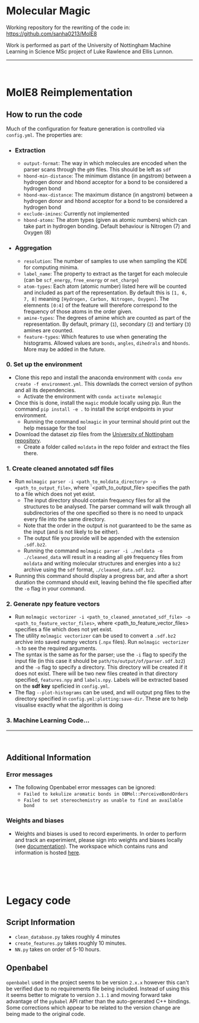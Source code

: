 # Molecular Magic

Working repository for the rewriting of the code in: https://github.com/sanha0213/MolE8

Work is performed as part of the University of Nottingham Machine Learning in Science MSc project of Luke Rawlence and Ellis Lunnon.
****
</br>

# MolE8 Reimplementation



<!-- ## Setup

### Virtual Environment
- Run `conda env create -f environment.yml` to setup the environment.
- Run `conda activate molemagic` to activate the environment.


### MolMagic CLI
- You can install the `molmagic` cli tool to make the dataset creation easier.
- Run `pip install -e .` to install the `molmagic` script locally.
- From a local terminal session, invoke the `molmagic` command to see allt he available subcommands

### Dataset
- Go to the  and download one or more dataset zip files (p1 to p7).
- Create a folder called `moldata` and extract the files to this folder -->

<!-- ---- -->

## How to run the code
Much of the configuration for feature generation is controlled via `config.yml`. The properties are:
- ### Extraction
  - `output-format`: The way in which molecules are encoded when the parser scans through the `g09` files. This should be left as `sdf`
  - `hbond-min-distance`: The minimum distance (in angstrom) between a hydrogen donor and hbond acceptor for a bond to be considered a hydrogen bond
  - `hbond-max-distance`: The maximum distance (in angstrom) between a hydrogen donor and hbond acceptor for a bond to be considered a hydrogen bond
  - `exclude-imines`: Currently not implemented
  - `hbond-atoms`: The atom types (given as atomic numbers) which can take part in hydrogen bonding. Default behaviour is Nitrogen (7) and Oxygen (8)
- ### Aggregation
  - `resolution`: The number of samples to use when sampling the KDE for computing minima.
  - `label_name`: The property to extract as the target for each molecule (can be `scf_energy`, `free_energy` or `net_charge`)
  - `atom-types`: Each atom (atomic number) listed here will be counted and included as part of the representation. By default this is `[1, 6, 7, 8]` meaning `[Hydrogen, Carbon, Nitrogen, Oxygen]`. The elemnents `[0:4]` of the feature will therefore correspond to the frequency of those atoms in the order given.
  - `amine-types`: The degrees of amine which are counted as part of the representation. By default, primary (`1`), secondary (`2`) and tertiary (`3`) amines are counted.
  - `feature-types`: Which features to use when generating the histograms. Allowed values are `bonds`, `angles`, `dihedrals` and `hbonds`. More may be added in the future.

### 0. Set up the environment
- Clone this repo and install the anaconda environment with `conda env create -f environment.yml`. This downlads the correct version of python and all its dependencies.
  - Activate the environment with `conda activate molemagic`
- Once this is done, install the `magic` module locally using pip. Run the command `pip install -e .` to install the script endpoints in your environment.
  - Running the command `molmagic` in your terminal should print out the help message for the tool
- Download the dataset zip files from the [University of Nottingham repository](https://unow.nottingham.ac.uk/handle/internal/9356?show=full).
  - Create a folder called `moldata` in the repo folder and extract the files there.
### 1. Create cleaned annotated sdf files
- Run `molmagic parser -i <path_to_moldata_directory> -o <path_to_output_file>`, where `<path_to_output_file> specifies the path to a file which does not yet exist.
  - The input directory should contain frequency files for all the structures to be analysed. The parser command will walk through all subdirectories of the one specified so there is no need to unpack every file into the same directory.
  - Note that the order in the output is not guaranteed to be the same as the input (and is not likely to be either).
  - The output file you provide will be appended with the extension `.sdf.bz2`.
  - Running the command `molmagic parser -i ./moldata -o ./cleaned_data` will result in a reading all `g09` frequency files from `moldata` and writing molecular structures and energies into a `bz2` archive using the `sdf` format, `./cleaned_data.sdf.bz2`.
- Running this command should display a progress bar, and after a short duration the command should exit, leaving behind the file specified after the `-o` flag in your command.

### 2. Generate npy feature vectors
- Run `molmagic vectorizer -i <path_to_cleaned_annotated_sdf_file> -o <path_to_feature_vector_files>`, where <path_to_feature_vector_files> specifies a file which does not yet exist.
- The utility `molmagic vectorizer` can be used to convert a `.sdf.bz2` archive into saved numpy vectors (`.npx` files). Run `molmagic vectorizer -h` to see the required arguments.
- The syntax is the same as for the parser; use the `-i` flag to specify the input file (in this case it should be `path/to/output/of/parser.sdf.bz2`) and the `-o` flag to specify a directory. This directory will be created if it does not exist. There will be two new files created in that directory specified, `features.npy` and `labels.npy`. Labels will be extracted based on the **sdf key** speficied in `config.yml`.
- The flag `--plot-histograms` can be used, and will output png files to the directory specified in `config.yml:plotting:save-dir`. These are to help visualise exactly what the algorithm is doing
### 3. Machine Learning Code...

----
</br>

## Additional Information
<!-- ### `molmagic` usage
- Run `molmagic -h` for a list of subcommands.
- The database cleaning can be invoked with `molmagic parser -i <input directory> -o <output archive>`. -->
### Error messages
- The following Openbabel error messages can be ignored: 
  - `Failed to kekulize aromatic bonds in OBMol::PerceiveBondOrders`
  - `Failed to set stereochemistry as unable to find an available bond`

<!-- ### Tests
- Tests can be run with pytest (`python3 -m pytest`). -->

### Weights and biases
- Weights and biases is used to record experiments. In order to perform and track an experimient, please sign into weights and biases locally (see [documentation](https://docs.wandb.ai/)).
The workspace which contains runs and information is hosted [here](https://wandb.ai/molecular-magicians/MolecularMagic).

</br></br></br>

# Legacy code
## Script Information
- `clean_database.py` takes roughly 4 minutes
- `create_features.py` takes roughly 10 minutes.
- `NN.py` takes on order of 5-10 hours.
## Openbabel
`openbabel` used in the project seems to be version `2.x.x` however this can't be verified due to no requirements file being included. Instead of using this it seems better to migrate to version `3.1.1` and moving forward take advantage of the `pybabel` API rather than the auto-generated C++ bindings. Some corrections which appear to be related to the version change are being made to the original code.

<!-- - Install Git LFS (https://git-lfs.github.com/) and run the following commands in the local git folder:
  - `git lfs install`
  - `git lfs fetch`
  - `git lfs pull` -->

<!-- ## Visualisation of Results
- Tensorboard can be installed to the conda environment using the following command:
  - `conda install -c conda-forge tensorboard`
- Tensorboard logs can be visualised using the following command:
  - `tensorboard --logdir=./`
- NN logs are store in `./static_data/NN_rewrite`.
- TO-DO: Define weights and biases setup and usage -->